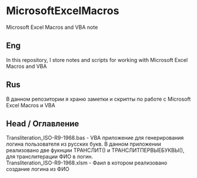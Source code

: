# MicrosoftExcelMacros
Microsoft Excel Macros and VBA note

Eng
---
In this repository, I store notes and scripts for working with Microsoft Excel Macros and VBA 


Rus
---
В данном репозитории я храню заметки и скрипты по работе с Microsoft Excel Macros и VBA 
  
  
Head / Оглавление  
---
Transliteration_ISO-R9-1968.bas - VBA приложение для генерирования логина пользователя из русских букв. В данном приложении реализовано две фукнции ТРАНСЛИТ() и ТРАНСЛИТПЕРВЫЕБУКВЫ(), для транслитерации ФИО в логин.  
Transliteration_ISO-R9-1968.xlsm - Фаил в котором реализовано создание логина из ФИО
